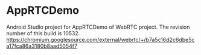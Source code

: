 # AppRTCDemo

Android Studio project for AppRTCDemo of WebRTC project. The revision number of this build is 10532.
https://chromium.googlesource.com/external/webrtc/+/b7a5c16d2c6dbe5ca17fca86a3180b8aad5054f7
